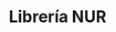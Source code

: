 ---
title: "Librería NUR"
url: /ciudad-autonoma-de-buenos-aires/libreria-nur/
shop: Schreibwaren
---